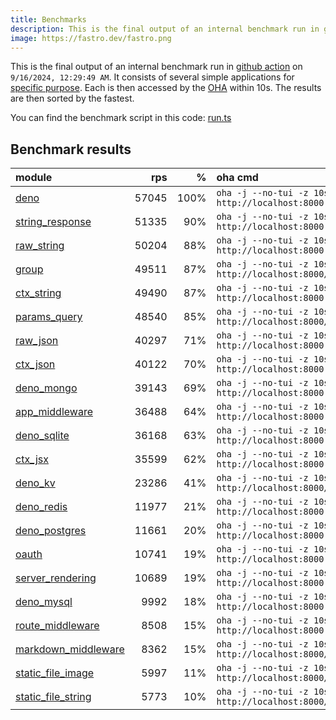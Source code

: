 ```yaml
---
title: Benchmarks
description: This is the final output of an internal benchmark run in github action
image: https://fastro.dev/fastro.png
---
```


This is the final output of an internal benchmark run in [github action](https://github.com/fastrodev/fastro/actions) on `9/16/2024, 12:29:49 AM`. It consists of several simple applications for [specific purpose](https://github.com/fastrodev/fastro/blob/main/deno.json). Each is then accessed by the [OHA](https://github.com/hatoo/oha) within 10s. The results are then sorted by the fastest.

You can find the benchmark script in this code: [run.ts](https://github.com/fastrodev/fastro/blob/main/bench/run.ts)

## Benchmark results


| module                                                                                               |   rps |    % | oha cmd                                                            |
| :--------------------------------------------------------------------------------------------------- | ----: | ---: | :----------------------------------------------------------------- |
| [deno](https://github.com/fastrodev/fastro/blob/main/examples/deno.ts)                               | 57045 | 100% | `oha -j --no-tui -z 10s http://localhost:8000`                     |
| [string_response](https://github.com/fastrodev/fastro/blob/main/examples/string_response.ts)         | 51335 |  90% | `oha -j --no-tui -z 10s http://localhost:8000`                     |
| [raw_string](https://github.com/fastrodev/fastro/blob/main/examples/raw_string.ts)                   | 50204 |  88% | `oha -j --no-tui -z 10s http://localhost:8000`                     |
| [group](https://github.com/fastrodev/fastro/blob/main/examples/group.ts)                             | 49511 |  87% | `oha -j --no-tui -z 10s http://localhost:8000/api/user`            |
| [ctx_string](https://github.com/fastrodev/fastro/blob/main/examples/ctx_string.ts)                   | 49490 |  87% | `oha -j --no-tui -z 10s http://localhost:8000`                     |
| [params_query](https://github.com/fastrodev/fastro/blob/main/examples/params_query.ts)               | 48540 |  85% | `oha -j --no-tui -z 10s http://localhost:8000/agus?title=lead`     |
| [raw_json](https://github.com/fastrodev/fastro/blob/main/examples/raw_json.ts)                       | 40297 |  71% | `oha -j --no-tui -z 10s http://localhost:8000`                     |
| [ctx_json](https://github.com/fastrodev/fastro/blob/main/examples/ctx_json.ts)                       | 40122 |  70% | `oha -j --no-tui -z 10s http://localhost:8000`                     |
| [deno_mongo](https://github.com/fastrodev/fastro/blob/main/examples/deno_mongo.ts)                   | 39143 |  69% | `oha -j --no-tui -z 10s http://localhost:8000`                     |
| [app_middleware](https://github.com/fastrodev/fastro/blob/main/examples/app_middleware.ts)           | 36488 |  64% | `oha -j --no-tui -z 10s http://localhost:8000`                     |
| [deno_sqlite](https://github.com/fastrodev/fastro/blob/main/examples/deno_sqlite.ts)                 | 36168 |  63% | `oha -j --no-tui -z 10s http://localhost:8000`                     |
| [ctx_jsx](https://github.com/fastrodev/fastro/blob/main/examples/ctx_jsx.tsx)                        | 35599 |  62% | `oha -j --no-tui -z 10s http://localhost:8000`                     |
| [deno_kv](https://github.com/fastrodev/fastro/blob/main/examples/deno_kv.ts)                         | 23286 |  41% | `oha -j --no-tui -z 10s http://localhost:8000/user?name=john`      |
| [deno_redis](https://github.com/fastrodev/fastro/blob/main/examples/deno_redis.ts)                   | 11977 |  21% | `oha -j --no-tui -z 10s http://localhost:8000`                     |
| [deno_postgres](https://github.com/fastrodev/fastro/blob/main/examples/deno_postgres.ts)             | 11661 |  20% | `oha -j --no-tui -z 10s http://localhost:8000`                     |
| [oauth](https://github.com/fastrodev/fastro/blob/main/examples/oauth.ts)                             | 10741 |  19% | `oha -j --no-tui -z 10s http://localhost:8000`                     |
| [server_rendering](https://github.com/fastrodev/fastro/blob/main/examples/server_rendering.tsx)      | 10689 |  19% | `oha -j --no-tui -z 10s http://localhost:8000`                     |
| [deno_mysql](https://github.com/fastrodev/fastro/blob/main/examples/deno_mysql.ts)                   |  9992 |  18% | `oha -j --no-tui -z 10s http://localhost:8000`                     |
| [route_middleware](https://github.com/fastrodev/fastro/blob/main/examples/route_middleware.ts)       |  8508 |  15% | `oha -j --no-tui -z 10s http://localhost:8000`                     |
| [markdown_middleware](https://github.com/fastrodev/fastro/blob/main/examples/markdown_middleware.ts) |  8362 |  15% | `oha -j --no-tui -z 10s http://localhost:8000/blog/hello`          |
| [static_file_image](https://github.com/fastrodev/fastro/blob/main/examples/static_file_image.ts)     |  5997 |  11% | `oha -j --no-tui -z 10s http://localhost:8000/static/favicon.ico`  |
| [static_file_string](https://github.com/fastrodev/fastro/blob/main/examples/static_file_string.ts)   |  5773 |  10% | `oha -j --no-tui -z 10s http://localhost:8000/static/tailwind.css` |